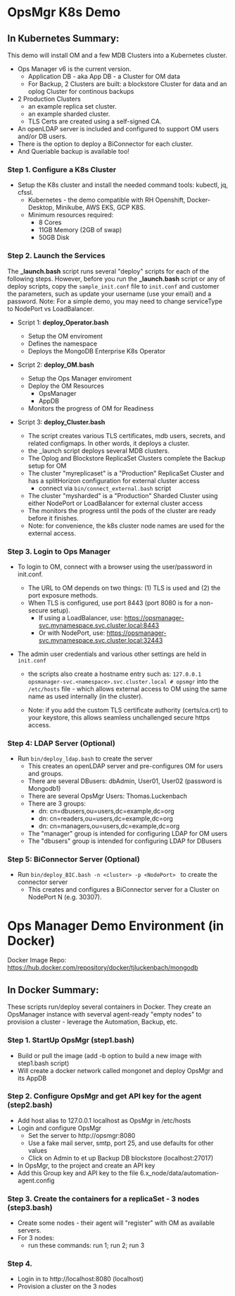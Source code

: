 # OpsMgr K8s Demo

## In Kubernetes Summary:

This demo will install OM and a few MDB Clusters into a Kubernetes cluster.

- Ops Manager v6 is the current version.
  * Application DB - aka App DB - a Cluster for OM data
  * For Backup, 2 Clusters are built: a blockstore Cluster for data and an oplog Cluster for continous backups
- 2 Production Clusters
  * an example replica set cluster.
  * an example sharded cluster.
  * TLS Certs are created using a self-signed CA.
- An openLDAP server is included and configured to support OM users and/or DB users.
- There is the option to deploy a BiConnector for each cluster.
- And Queriable backup is available too!  

### Step 1. Configure a K8s Cluster
- Setup the K8s cluster and install the needed command tools: kubectl, jq, cfssl.
	* Kubernetes - the demo compatible with RH Openshift, Docker-Desktop, Minikube, AWS EKS, GCP K8S.
	* Minimum resources required: 
		* 8 Cores
		* 11GB Memory (2GB of swap)
		* 50GB Disk 

### Step 2. Launch the Services
The **_launch.bash** script runs several "deploy" scripts for each of the following steps.
However, before you run the **_launch.bash** script or any of deploy scripts, copy the `sample_init.conf` file to `init.conf` and customer the parameters, such as update your username (use your email) and a password. Note: For a simple demo, you may need to change serviceType to NodePort vs LoadBalancer. 

- Script 1: **deploy_Operator.bash**
	- Setup the OM enviroment
	- Defines the namespace
	- Deploys the MongoDB Enterprise K8s Operator

- Script 2: **deploy_OM.bash**
	- Setup the Ops Manager enviroment
  	- Deploy the OM Resources
  		- OpsManager
  		- AppDB 
  	- Monitors the progress of OM for Readiness

- Script 3: **deploy_Cluster.bash** 
	- The script creates various TLS certificates, mdb users, secrets, and related configmaps. In other words, it deploys a cluster.
	- the _launch script deploys several MDB clusters. 
	- The Oplog and Blockstore ReplicaSet Clusters complete the Backup setup for OM
	- The cluster "myreplicaset" is a "Production" ReplicaSet Cluster and has a splitHorizon configuration for external cluster access
		- connect via `bin/connect_external.bash` script
	- The cluster "mysharded" is a "Production" Sharded Cluster using either NodePort or LoadBalancer for external cluster access
	- The monitors the progress until the pods of the cluster are ready before it finishes.
	- Note: for convenience, the k8s cluster node names are used for the external access.
	
### Step 3. Login to Ops Manager
- To login to OM, connect with a browser using the user/password in init.conf.

	- The URL to OM depends on two things: (1) TLS is used and (2) the port exposure methods.  
	- When TLS is configured, use port 8443 (port 8080 is for a non-secure setup).
   		- If using a LoadBalancer, use: https://opsmanager-svc.mynamespace.svc.cluster.local:8443
   		- Or with NodePort, use: https://opsmanager-svc.mynamespace.svc.cluster.local:32443
   		
- The admin user credentials and various other settings are held in ```init.conf```
	- the scripts also create a hostname entry such as:
	```127.0.0.1       opsmanager-svc.<namespace>.svc.cluster.local # opsmgr```
	into the ```/etc/hosts``` file - which allows external access to OM using the same name as used internally (in the cluster).

	- Note: if you add the custom TLS certificate authority (certs/ca.crt) to your keystore, this allows seamless unchallenged secure https access.
	
### Step 4: LDAP Server (Optional)
- Run ```bin/deploy_ldap.bash``` to create the server
   - This creates an openLDAP server and pre-configures OM for users and groups.
   - There are several DBusers: dbAdmin, User01, User02 (password is Mongodb1)
   - There are several OpsMgr Users: Thomas.Luckenbach
   - There are 3 groups:
    	- dn: cn=dbusers,ou=users,dc=example,dc=org
    	- dn: cn=readers,ou=users,dc=example,dc=org
    	- dn: cn=managers,ou=users,dc=example,dc=org
	- The "manager" group is intended for configuring LDAP for OM users
	- The "dbusers" group is intended for configuring LDAP for DBusers

### Step 5: BiConnector Server (Optional)
- Run ```bin/deploy_BIC.bash -n <cluster> -p <NodePort> ``` to create the connector server 
   - This creates and configures a BiConnector server for a Cluster on NodePort N (e.g. 30307).

# Ops Manager Demo Environment (in Docker)
Docker Image Repo:     https://hub.docker.com/repository/docker/tjluckenbach/mongodb

## In Docker Summary:
These scripts run/deploy several containers in Docker. They create an OpsManager instance with severval agent-ready "empty nodes" to provision a cluster - leverage the Automation, Backup, etc.

### Step 1. StartUp OpsMgr (step1.bash)
- Build or pull the image (add -b option to build a new image with step1.bash script)
- Will create a docker network called mongonet and deploy OpsMgr and its AppDB

### Step 2. Configure OpsMgr and get API key for the agent (step2.bash)
- Add host alias to 127.0.0.1 localhost as OpsMgr in /etc/hosts
- Login and configure OpsMgr 
  - Set the server to http://opsmgr:8080
  - Use a fake mail server, smtp, port 25, and use defaults for other values
  - Click on Admin to et up Backup DB blockstore (localhost:27017)
- In OpsMgr, to the project and create an API key
- Add this Group key and API key to the file 6.x_node/data/automation-agent.config

### Step 3. Create the containers for a replicaSet - 3 nodes (step3.bash)
- Create some nodes - their agent will "register" with OM as available servers.
- For 3 nodes: 
    - run these commands: run 1; run 2; run 3

### Step 4.
- Login in to http://localhost:8080 (localhost)
- Provision a cluster on the 3 nodes
